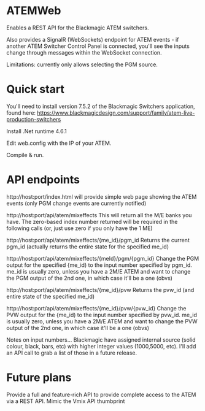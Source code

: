 # ATEMWeb
Enables a REST API for the Blackmagic ATEM switchers.

Also provides a SignalR (WebSockets) endpoint for ATEM events - if another ATEM Switcher Control Panel is connected, you'll see the inputs change through messages within the WebSocket connection.

Limitations: currently only allows selecting the PGM source.

# Quick start
You'll need to install version 7.5.2 of the Blackmagic Switchers application, found here: https://www.blackmagicdesign.com/support/family/atem-live-production-switchers

Install .Net runtime 4.6.1

Edit web.config with the IP of your ATEM.

Compile & run.

# API endpoints
http://host:port/index.html will provide simple web page showing the ATEM events (only PGM change events are currently notified)

http://host:port/api/atem/mixeffects
This will return all the M/E banks you have. The zero-based index number returned will be required in the following calls (or, just use zero if you only have the 1 ME)

http://host:port/api/atem/mixeffects/{me_id}/pgm_id
Returns the current pgm_id (actually returns the entire state for the specified me_id)

http://host:port/api/atem/mixeffects/{meId}/pgm/{pgm_id}
Change the PGM output for the specified {me_id) to the input number specified by pgm_id. me_id is usually zero, unless you have a 2M/E ATEM and want to change the PGM output of the 2nd one, in which case it'll be a one (obvs)

http://host:port/api/atem/mixeffects/{me_id}/pvw
Returns the pvw_id (and entire state of the specified me_id)

http://host:port/api/atem/mixeffects/{me_id}/pvw/{pvw_id}
Change the PVW output for the {me_id) to the input number specified by pvw_id. me_id is usually zero, unless you have a 2M/E ATEM and want to change the PVW output of the 2nd one, in which case it'll be a one (obvs)

Notes on input numbers...
Blackmagic have assigned internal source (solid colour, black, bars, etc) with higher integer values (1000,5000, etc).  I'll add an API call to grab a list of those in a future release.

# Future plans
Provide a full and feature-rich API to provide complete access to the ATEM via a REST API.
Mimic the Vmix API thumbprint
